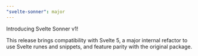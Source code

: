 ```yaml
---
"svelte-sonner": major
---
```


Introducing Svelte Sonner v1!

This release brings compatibility with Svelte 5, a major internal refactor to use Svelte runes and snippets, and feature parity with the original package.